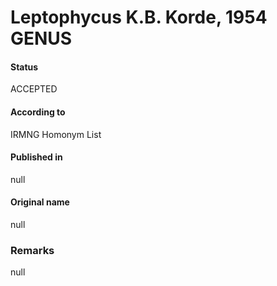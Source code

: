 Leptophycus K.B. Korde, 1954 GENUS
=======

#### Status
ACCEPTED

#### According to
IRMNG Homonym List

#### Published in
null

#### Original name
null

### Remarks
null
